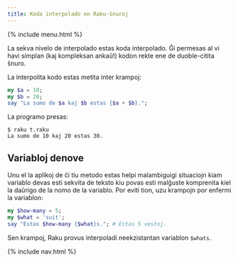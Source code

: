 ```yaml
---
title: Koda interpolado en Raku-ŝnuroj
---
```


{% include menu.html %}

La sekva nivelo de interpolado estas koda interpolado. Ĝi permesas al vi havi simplan (kaj kompleksan ankaŭ!) kodon rekte ene de duoble-citita ŝnuro.

La interpolita kodo estas metita inter krampoj:

```raku
my $a = 10;
my $b = 20;
say "La sumo de $a kaj $b estas {$a + $b}.";
```

La programo presas:

```console
$ raku t.raku 
La sumo de 10 kaj 20 estas 30.
```

## Variabloj denove

Unu el la aplikoj de ĉi tiu metodo estas helpi malambiguigi situaciojn kiam variablo devas esti sekvita de teksto kiu povas esti malĝuste komprenita kiel la daŭrigo de la nomo de la variablo. Por eviti tion, uzu krampojn por enfermi la variablon:

```raku
my $how-many = 5;
my $what = 'suit';
say "Estas $how-many {$what}s."; # Estas 5 vestoj.
```

Sen krampoj, Raku provus interpoladi neekzistantan variablon `$whats`.

{% include nav.html %}